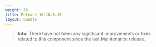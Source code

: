 ```yaml
---
weight: 36
title: Release 10.10.0.18
layout: bundle
---
```


>**Info:** There have not been any significant improvements or fixes related to this component since the last Maintenance release.
